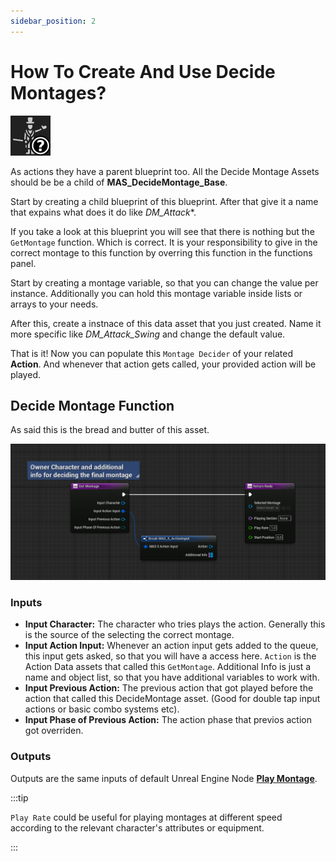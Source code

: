 ```yaml
---
sidebar_position: 2
---
```


# How To Create And Use Decide Montages?

![DecideMontageImage](../img/T_DecideMOntage.png) 

As actions they have a parent blueprint too. All the Decide Montage Assets should be be a child of **MAS_DecideMontage_Base**.

Start by creating a child blueprint of this blueprint. After that give it a name that expains what does it do like *DM_Attack**.

If you take a look at this blueprint you will see that there is nothing but the `GetMontage` function. Which is correct. It is your responsibility to give in the correct montage to this function by overring this function in the functions panel.

Start by creating a montage variable, so that you can change the value per instance. Additionally you can hold this montage variable inside lists or arrays to your needs.

After this, create a instnace of this data asset that you just created. Name it more specific like *DM_Attack_Swing* and change the default value.

That is it! Now you can populate this `Montage Decider` of your related **Action**. And whenever that action gets called, your provided action will be played.

## Decide Montage Function

As said this is the bread and butter of this asset.

![DecideMontageFunctionImage](../img/T_DecideMontageFunction.png)


### Inputs

- **Input Character:** The character who tries plays the action. Generally this is the source of the selecting the correct montage.
- **Input Action Input:** Whenever an action input gets added to the queue, this input gets asked, so that you will have a access here. `Action` is the Action Data assets that called this `GetMontage`. Additional Info is just a name and object list, so that you have additional variables to work with.
- **Input Previous Action:** The previous action that got played before the action that called this DecideMontage asset. (Good for double tap input actions or basic combo systems etc).
- **Input Phase of Previous Action:** The action phase that previos action got overriden.

### Outputs

 Outputs are the same inputs of default Unreal Engine Node **[Play Montage](https://docs.unrealengine.com/4.26/en-US/BlueprintAPI/Animation/Montage/PlayMontage/)**.

:::tip

`Play Rate` could be useful for playing montages at different speed according to the relevant character's attributes or equipment.

:::